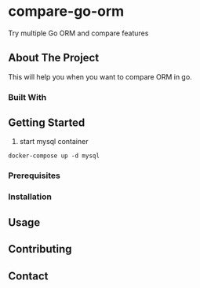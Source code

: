 # compare-go-orm
Try multiple Go ORM and compare features

## About The Project
This will help you when you want to compare ORM in go.

### Built With

## Getting Started

1. start mysql container
```
docker-compose up -d mysql
```

### Prerequisites

### Installation

## Usage

## Contributing

## Contact
